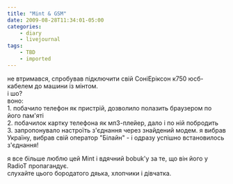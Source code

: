 ```yaml
---
title: "Mint & GSM"
date: 2009-08-28T11:34:01-05:00
categories:
    - diary
    - livejournal
tags:
    - TBD
    - imported
---
```


не втримався, спробував підключити свій СоніЕріксон к750 юсб-кабелем до машини із мінтом.  
і шо?   
воно:  
1\. побачило телефон як пристрій, дозволило полазить браузером по його пам'яті  
2\. побачилок картку телефона як мп3-плейер, дало і по ній побродить  
3\. запропонувало настроїть з'єднання через знайдений модем. я вибрав Україну, вибрав свій оператор "Білайн" - і одразу успішно встановилось з'єднання!  
  
я все більше люблю цей Mint і вдячний bobuk'у за те, що він його у RadioT пропагандує.   
слухайте цього бородатого дяька, хлопчики і дівчатка.